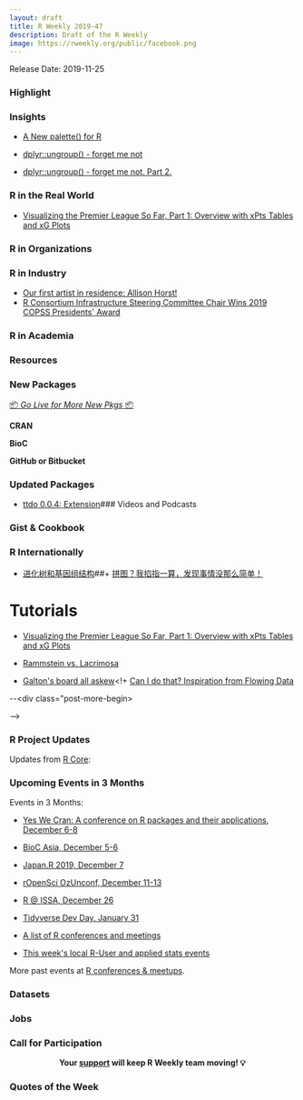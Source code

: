 ```yaml
---
layout: draft
title: R Weekly 2019-47
description: Draft of the R Weekly
image: https://rweekly.org/public/facebook.png
---
```


Release Date: 2019-11-25

###  Highlight



### Insights

+ [A New palette() for R](https://developer.r-project.org/Blog/public/2019/11/21/a-new-palette-for-r/index.html)

+ [dplyr::ungroup() - forget me not](https://coolbutuseless.github.io/2019/11/19/dplyrungroup-forget-me-not/)

+ [dplyr::ungroup() - forget me not. Part 2.](https://coolbutuseless.github.io/2019/11/20/dplyrungroup-forget-me-not.-part-2./)

### R in the Real World

+ [Visualizing the Premier League So Far, Part 1: Overview with xPts Tables and xG Plots](https://ryo-n7.github.io/2019-11-21-visualize-EPL-part-1/)

###  R in Organizations

###  R in Industry

+ [Our first artist in residence: Allison Horst!](https://blog.rstudio.com/2019/11/18/artist-in-residence/)
+ [R Consortium Infrastructure Steering Committee Chair Wins 2019 COPSS Presidents' Award](https://www.r-consortium.org/blog/2019/11/18/r-consortium-infrastructure-steering-committee-chair-wins-2019-copss-presidents-award)

###  R in Academia



###  Resources



###  New Packages

<p class="added-hostname"><a href="https://rweekly.org/live" target="_blank" class="externalLink">📦 <i>Go Live for More New Pkgs</i> 📦</a></p>

**CRAN**



**BioC**



**GitHub or Bitbucket**



### Updated Packages



+ [ttdo 0.0.4: Extension](http://dirk.eddelbuettel.com/blog/2019/11/18#ttdo_0.0.4)###  Videos and Podcasts



### Gist & Cookbook



### R Internationally



+ [进化树和基因组结构](https://guangchuangyu.github.io/2019/11/geom-motif/)##+ [拼图？我掐指一算，发现事情没那么简单！](https://guangchuangyu.github.io/2019/11/xlim2-ylim2/)

#  Tutorials



+ [Visualizing the Premier League So Far, Part 1: Overview with xPts Tables and xG Plots](http://Ryo-N7.github.io/2019-11-21-visualize-EPL-part-1/)

+ [Rammstein vs. Lacrimosa](https://eliocamp.github.io/codigo-r/2019/11/rammstein-vs-lacrimosa/)

+ [Galton's board all askew](https://xianblog.wordpress.com/2019/11/19/galtons-board-all-askew/)<!+ [Can I do that? Inspiration from Flowing Data](https://austinwehrwein.com/data-visualization/salaries/)

--<div class="post-more-begin></div><div class="post-more-end"></div>-->

###  R Project Updates

Updates from [R Core](http://developer.r-project.org/blosxom.cgi/R-devel/NEWS):


###  Upcoming Events in 3 Months

Events in 3 Months:

+ [Yes We Cran: A conference on R packages and their applications, December 6-8](https://www.thinksisu.org/event/yeswecran/)

+ [BioC Asia, December 5-6](https://bioconductor.github.io/BiocAsia/)

+ [Japan.R 2019, December 7](https://japanr.connpass.com/event/154070/)

+ [rOpenSci OzUnconf, December 11-13](https://ozunconf19.ropensci.org/)

+ [R @ ISSA, December 26](https://r-iisa2019.rbind.io/)

+ [Tidyverse Dev Day, January 31](https://www.tidyverse.org/blog/2019/11/tidyverse-dev-day-2020/)

+ [A list of R conferences and meetings](https://jumpingrivers.github.io/meetingsR/events.html)

+ [This week's local R-User and applied stats events](https://community.rstudio.com/c/irl)

More past events at [R conferences & meetups](https://conf.rweekly.org).


### Datasets

### Jobs




###  Call for Participation


<p class="hide-support added-hostname support-rweekly" style="text-align: center;font-weight: bold;">Your <a class="non-visited externalLink" href="https://www.patreon.com/rweekly" onclick="pas(this)">support</a> will keep R Weekly team moving! 💡</p>

###  Quotes of the Week
